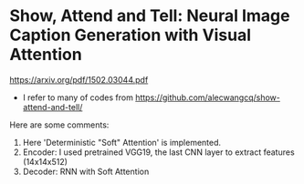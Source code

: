 # Show, Attend and Tell: Neural Image Caption Generation with Visual Attention
https://arxiv.org/pdf/1502.03044.pdf

- I refer to many of codes from https://github.com/alecwangcq/show-attend-and-tell/

Here are some comments:
1. Here 'Deterministic "Soft" Attention' is implemented.
2. Encoder: I used pretrained VGG19, the last CNN layer to extract features (14x14x512)
3. Decoder: RNN with Soft Attention

